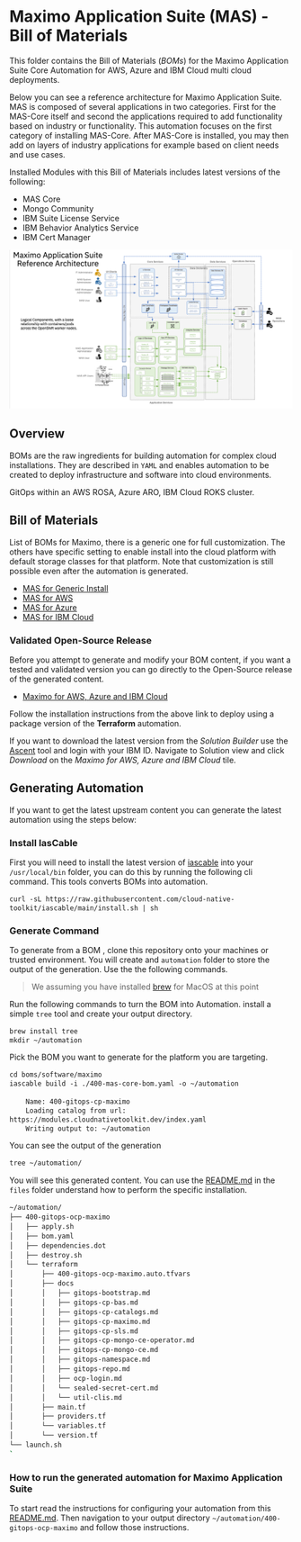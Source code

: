 # Maximo Application Suite (MAS) - Bill of Materials

This folder contains the Bill of Materials (*BOMs*) for the Maximo Application Suite Core Automation for AWS, Azure and IBM Cloud multi cloud deployments.

Below you can see a reference architecture for  Maximo Application Suite.  MAS is composed of several applications in two categories.  First for the MAS-Core itself and second the applications required to add functionality based on industry or functionality.  This automation focuses on the first category of installing MAS-Core.  After MAS-Core is installed, you may then add on layers of industry applications for example based on client needs and use cases.

Installed Modules with this Bill of Materials includes latest versions of the following:

- MAS Core
- Mongo Community
- IBM Suite License Service
- IBM Behavior Analytics Service
- IBM Cert Manager

![Maximo Architecture](./files/maximo-arch.png)

## Overview

BOMs are the raw ingredients for building automation for complex cloud installations. They are described in `YAML` and  enables automation to be created to deploy infrastructure and software into cloud environments.


GitOps within an AWS ROSA, Azure ARO, IBM Cloud ROKS cluster.

## Bill of Materials

List of BOMs for Maximo, there is a generic one for full customization. The others have specific setting to enable install into the cloud platform with default storage classes for that platform.  Note that customization is still possible even after the automation is generated.

- [MAS for Generic Install](./400-mas-core-bom.yaml)
- [MAS for AWS](./402-mas-core-bom-aws.yaml)
- [MAS for Azure](./404-mas-core-bom-azure.yaml)
- [MAS for IBM Cloud](./406-mas-core-bom-ibmcloud.yaml)

### Validated Open-Source Release

Before you attempt to generate and modify your BOM content,  if you want a tested and validated version you can go directly to the Open-Source release of the generated content. 
- [Maximo for AWS, Azure and IBM Cloud](https://github.com/IBM/automation-maximo-app-suite) 

Follow the installation instructions from the above link to deploy using a package version of the **Terraform** automation.

If you want to download the latest version from the *Solution Builder* use the [Ascent](https://ascent.openfn.co) tool and  login with your IBM ID. Navigate to Solution view and click *Download* on the *Maximo for AWS, Azure and IBM Cloud* tile. 

## Generating Automation

If you want to get the latest upstream content you can generate the latest automation using the steps below:

### Install IasCable

First you will need to install the latest version of [iascable](https://github.com/cloud-native-toolkit/iascable/blob/main/README.md) into your `/usr/local/bin` folder, you can do this by running the following cli command. This tools converts BOMs into automation.

```shell
curl -sL https://raw.githubusercontent.com/cloud-native-toolkit/iascable/main/install.sh | sh
```
### Generate Command

To generate from a BOM , clone this repository onto your machines or trusted environment. You will create and `automation` folder to store the output of the generation. Use the the following commands.

> We assuming you have installed [brew]() for MacOS at this point 

Run the following commands to turn the BOM into Automation. install a simple `tree` tool and create your output directory.

```shell
brew install tree
mkdir ~/automation
```

Pick the BOM you want to generate for the platform you are targeting.
```
cd boms/software/maximo
iascable build -i ./400-mas-core-bom.yaml -o ~/automation

    Name: 400-gitops-cp-maximo
    Loading catalog from url: https://modules.cloudnativetoolkit.dev/index.yaml
    Writing output to: ~/automation
```

You can see the output of the generation 

```bash
tree ~/automation/
```

You will see this generated content. You can use the [README.md](./files/README.md) in the `files` folder understand how to perform the specific installation.

```bash
~/automation/
├── 400-gitops-ocp-maximo
│   ├── apply.sh
│   ├── bom.yaml
│   ├── dependencies.dot
│   ├── destroy.sh
│   └── terraform
│       ├── 400-gitops-ocp-maximo.auto.tfvars
│       ├── docs
│       │   ├── gitops-bootstrap.md
│       │   ├── gitops-cp-bas.md
│       │   ├── gitops-cp-catalogs.md
│       │   ├── gitops-cp-maximo.md
│       │   ├── gitops-cp-sls.md
│       │   ├── gitops-cp-mongo-ce-operator.md
│       │   ├── gitops-cp-mongo-ce.md
│       │   ├── gitops-namespace.md
│       │   ├── gitops-repo.md
│       │   ├── ocp-login.md
│       │   └── sealed-secret-cert.md
│       │   └── util-clis.md
│       ├── main.tf
│       ├── providers.tf
│       └── variables.tf
│       └── version.tf
└── launch.sh
`
```

### How to run the generated automation for Maximo Application Suite

To start read the instructions for configuring your automation from this [README.md](./files/README.md). Then navigation to your output directory `~/automation/400-gitops-ocp-maximo` and follow those instructions.  

